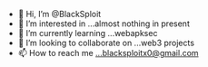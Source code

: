 - 👋 Hi, I’m @BlackSploit
- 👀 I’m interested in ...almost nothing in present
- 🌱 I’m currently learning ...webapksec
- 💞️ I’m looking to collaborate on ...web3 projects
- 📫 How to reach me ...blacksploitx0@gmail.com

<!---
BlackSploit/BlackSploit is a ✨ special ✨ repository because its `README.md` (this file) appears on your GitHub profile.
You can click the Preview link to take a look at your changes.
--->
